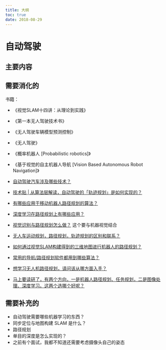 ```yaml
---
title: 大纲
toc: true
date: 2018-08-29
---
```


# 自动驾驶

## 主要内容




## 需要消化的


书籍：

- 《视觉SLAM十四讲：从理论到实践》
- 《第一本无人驾驶技术书》
- 《无人驾驶车辆模型预测控制》
- 《无人驾驶》
- 《概率机器人 [Probabilistic robotics]》
- 《基于视觉的自主机器人导航 [Vision Based Autonomous Robot Navigation]》



- [自动驾驶汽车涉及哪些技术？](https://www.zhihu.com/question/24506695)
- [技术贴 | 从算法层解读，自动驾驶的「轨迹规划」是如何实现的？](http://www.cheyun.com/content/10061)


- [有哪些应用于移动机器人路径规划的算法？](https://www.zhihu.com/question/26342064)
- [深度学习在路径规划上有哪些应用？](https://www.zhihu.com/question/57456575)
- [视觉识别与路径规划怎么做？](https://www.zhihu.com/question/67982903) 这个要与机器视觉结合
- [无人车运动规划，路径规划，轨迹规划的区别和联系？](https://www.zhihu.com/question/67867008)
- [如何通过视觉SLAM构建得到的三维地图进行机器人的路径规划？](https://www.zhihu.com/question/52983997)
- [常用的导航/路径规划软件都用到哪些算法？](https://www.zhihu.com/question/24870090)
- [想学习无人机路径规划，请问该从哪方面入手？](https://www.zhihu.com/question/67082348)
- [马上要读研了，有两个方向，一是机器人路径规划、任务规划，二是图像处理、深度学习。这两个选哪个好呢？](https://www.zhihu.com/question/62351850)



## 需要补充的

- 自动驾驶需要哪些机器学习的东西？
- 同步定位与地图构建 SLAM  是什么？
- 路径规划
- 单目的深度是怎么实现的？
- 之前有个面试，我都不知道还需要考虑摄像头自己的姿态
